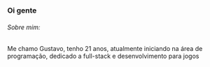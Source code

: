 ### Oi gente

###### Sobre mim:
Me chamo Gustavo, tenho 21 anos, atualmente iniciando na área de programação, dedicado a full-stack e desenvolvimento para jogos
